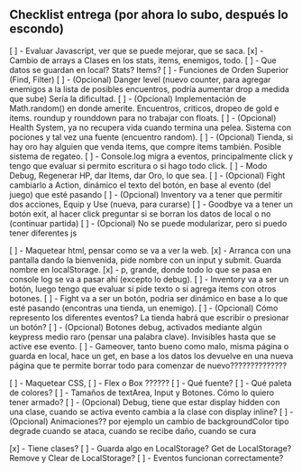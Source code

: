 ## Checklist entrega (por ahora lo subo, después lo escondo)

[ ] - Evaluar Javascript, ver que se puede mejorar, que se saca.
    [x] - Cambio de arrays a Clases en los stats, items, enemigos, todo.
    [ ] - Que datos se guardan en local? Stats? Items?
    [ ] - Funciones de Orden Superior (Find, Filter)
    [ ] -  (Opcional) Danger level (nuevo counter, para agregar enemigos a la lista de posibles encuentros, podría aumentar drop a medida que sube) Sería la dificultad. 
    [ ] -  (Opcional) Implementación de Math.random() en donde amerite. Encuentros, criticos, dropeo de gold e items. roundup y rounddown para no trabajar con floats.
    [ ] -  (Opcional) Health System, ya no recupera vida cuando termina una pelea. Sistema con pociones y tal vez una fuente (encuentro random). 
    [ ] -  (Opcional) Tienda, si hay oro hay alguien que venda items, que compre items también. Posible sistema de regateo. 
    [ ] - Console.log migra a eventos, principalmente click y tengo que evaluar si permito escritura o si hago todo click.
    [ ] - Modo Debug, Regenerar HP, dar Items, dar Oro, lo que sea.
    [ ] -  (Opcional) Fight cambiarlo a Action, dinámico el texto del botón, en base al evento (del juego) que esté pasando 
    [ ] -  (Opcional) Inventory va a tener que permitir dos acciones, Equip y Use (nueva, para curarse)
    [ ] - Goodbye va a tener un botón exit, al hacer click preguntar si se borran los datos de local o no (continuar partida) 
    [ ] -  (Opcional) No se puede modularizar, pero si puedo tener diferentes js 
    
[ ] - Maquetear html, pensar como se va a ver la web.
    [x] - Arranca con una pantalla dando la bienvenida, pide nombre con un input y submit. Guarda nombre en localStorage.
    [x] - p, grande, donde todo lo que se pasa en console log se va a pasar ahí (excepto lo debug).
    [ ] - Inventory va a ser un botón, luego tengo que evaluar si pide texto o si agrega items con otros botones.
    [ ] - Fight va a ser un botón, podria ser dinámico en base a lo que esté pasando (encontras una tienda, un enemigo).
    [ ] - (Opcional) Cómo represento los diferentes eventos? La tienda habrá que escribir o presionar un botón?
    [ ] - (Opcional)  Botones debug, activados mediante algún keypress medio raro (pensar una palabra clave). Invisibles hasta que se active ese evento.
    [ ] - Gameover, tanto bueno como malo, misma página o guarda en local, hace un get, en base a los datos los devuelve en una nueva página que te permite borrar todo para comenzar de nuevo??????????????
    
[ ] - Maquetear CSS, 
    [ ] - Flex o Box ??????
    [ ] - Qué fuente?
    [ ] - Qué paleta de colores?
    [ ] - Tamaños de textArea, Input y Botones. Cómo lo quiero tener armado?
    [ ] - (Opcional)  Debug, tiene que estar display hidden con una clase, cuando se activa evento cambia a la clase con display inline?
    [ ] -  (Opcional) Animaciones?? por ejemplo un cambio de backgroundColor tipo degrade cuando se ataca, cuando se recibe daño, cuando se cura
    
[x] - Tiene clases?
[ ] - Guarda algo en LocalStorage? Get de LocalStorage? Remove y Clear de LocalStorage?
[ ] - Eventos funcionan correctamente?

    